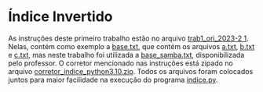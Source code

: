 # Índice Invertido

As instruções deste primeiro trabalho estão no arquivo [trab1_ori_2023-2 1](trab1_ori_2023-2.pdf).
Nelas, contém como exemplo a [base.txt](UFU/semestre5/ori/trabalho1/base.txt), que contém os arquivos [a.txt](UFU/semestre5/ori/trabalho1/a.txt), [b.txt](UFU/semestre5/ori/trabalho1/b.txt) e [c.txt](UFU/semestre5/ori/c.txt), mas neste trabalho foi utilizada a [base_samba.txt](UFU/semestre5/ori/trabalho1/base_samba.txt), disponibilizada pelo professor.
O corretor mencionado nas instruções está zipado no arquivo [corretor_indice_python3.10.zip](UFU/semestre5/ori/trabalho1/corretor_indice_python3.10.zip).
Todos os arquivos foram colocados juntos para maior facilidade na execução do programa [indice.py](UFU/semestre5/ori/trabalho1/indice.py).
